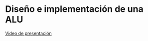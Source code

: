 # Diseño e implementación de una ALU 

[Video de presentación]( https://www.canva.com/design/DAG2U6kH1kc/RF2-V36vkl_MUPI_XD5f-w/edit?utm_content=DAG2U6kH1kc&utm_campaign=designshare&utm_medium=link2&utm_source=sharebutton)
